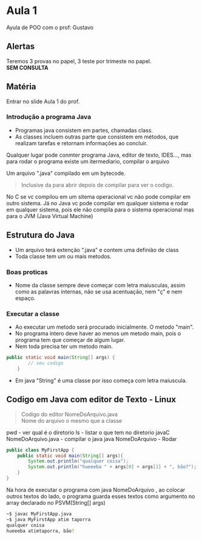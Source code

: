 # Aula 1

Ayula de POO com o prof: Gustavo

## Alertas
Teremos 3 provas no papel, 3 teste por trimeste no papel. </br>
**SEM CONSULTA**

## Matéria

Entrar no slide Aula 1 do prof.

### Introdução a programa Java
- Programas java consistem em partes, chamadas class.
- As classes incluem outras parte que consistem em métodos, que realizam tarefas e retornam informações ao concluir.

Qualquer lugar pode conmter programa Java, editor de texto, IDES..., mas para rodar o programa existe um itermediario, compilar o arquivo 


Um arquivo ".java" compilado em um bytecode.
> Inclusive da para abrir depois de compilar para ver o codigo.

No C se vc compilou em um sitema operacional vc não pode compilar em outro sistema. Já no Java vc pode compilar em qualquer sistema e rodar em qualquer sistema, pois ele não compila para o sistema operacional mas para o JVM (Java Virtual Machine)

## Estrutura do Java

- Um arquivo terá extenção ".java" e contem uma definião de class 
- Toda classe tem um ou mais metodos.


### Boas proticas
- Nome da classe sempre deve começar com letra maiusculas, assim como as palavras internas, não se usa acentuação, nem "ç" e nem espaço.

### Executar a classe
- Ao executar um metodo será procurado inicialmente. O metodo "main".
- No programa intero deve haver ao menos um metodo main, pois o programa tem que começar de algum lugar.
- Nem toda precisa ter um metodo main.

```java
public static void main(String[] args) {
		// seu codigo
	}
```
- Em java "String" é uma classe por isso começa com letra maiuscula.

## Codigo em Java com editor de Texto - Linux

> Codigo do editor NomeDoArquivo.java  
> Nome do arquivo o mesmo que a classe

pwd - ver qual é o diretorio
ls - listar o que tem no diretorio
javaC NomeDoArquivo.java - compilar o java
java NomeDoArquivo - Rodar

```java
public class MyFirstApp {
	public static void main(String[] args){
		System.out.println("qualquer coisa");
		System.out.println("hueeeba " + args[0] + args[1] + ", bão?");
	}
}
```
Na hora de executar o programa com java NomeDoArquivo , ao colocar outros textos do lado, o programa guarda esses textos como argumento no array declarado no PSVM(String[] args)

```bash
~$ javac MyFirstApp.java
~$ java MyFirstApp atim taporra
qualquer coisa
hueeeba atimtaporra, bão?

```
